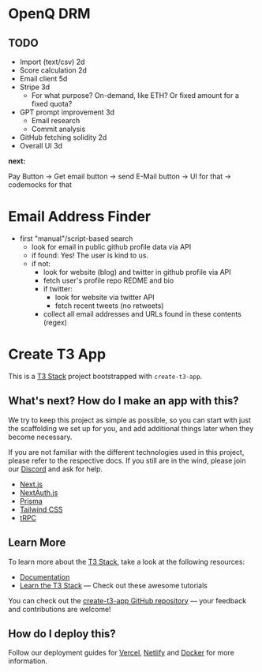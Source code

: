 # OpenQ DRM

## TODO

- Import (text/csv) 2d
- Score calculation 2d
- Email client 5d
- Stripe 3d
  - For what purpose? On-demand, like ETH? Or fixed amount for a fixed quota?
- GPT prompt improvement 3d
  - Email research
  - Commit analysis
- GitHub fetching solidity 2d
- Overall UI 3d

**next:**

Pay Button -> Get email button -> send E-Mail button
-> UI for that
-> codemocks for that

# Email Address Finder

- first "manual"/script-based search
  - look for email in public github profile data via API
  - if found: Yes! The user is kind to us.
  - if not:
    - look for website (blog) and twitter in github profile via API
    - fetch user's profile repo REDME and bio
    - if twitter:
      - look for website via twitter API
      - fetch recent tweets (no retweets)
    - collect all email addresses and URLs found in these contents (regex)

# Create T3 App

This is a [T3 Stack](https://create.t3.gg/) project bootstrapped with `create-t3-app`.

## What's next? How do I make an app with this?

We try to keep this project as simple as possible, so you can start with just the scaffolding we set up for you, and add additional things later when they become necessary.

If you are not familiar with the different technologies used in this project, please refer to the respective docs. If you still are in the wind, please join our [Discord](https://t3.gg/discord) and ask for help.

- [Next.js](https://nextjs.org)
- [NextAuth.js](https://next-auth.js.org)
- [Prisma](https://prisma.io)
- [Tailwind CSS](https://tailwindcss.com)
- [tRPC](https://trpc.io)

## Learn More

To learn more about the [T3 Stack](https://create.t3.gg/), take a look at the following resources:

- [Documentation](https://create.t3.gg/)
- [Learn the T3 Stack](https://create.t3.gg/en/faq#what-learning-resources-are-currently-available) — Check out these awesome tutorials

You can check out the [create-t3-app GitHub repository](https://github.com/t3-oss/create-t3-app) — your feedback and contributions are welcome!

## How do I deploy this?

Follow our deployment guides for [Vercel](https://create.t3.gg/en/deployment/vercel), [Netlify](https://create.t3.gg/en/deployment/netlify) and [Docker](https://create.t3.gg/en/deployment/docker) for more information.

